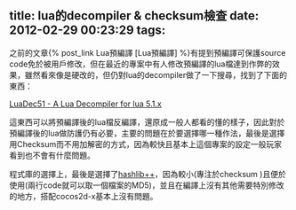 title: lua的decompiler & checksum檢查
date: 2012-02-29 00:23:29
tags:
---

之前的文章{% post_link Lua預編譯 [Lua預編譯] %}有提到預編譯可保護source code免於被用戶修改，但在最近的專案中有人修改預編譯的lua檔達到作弊的效果，雖然看來像是硬改的，但仍對lua的decompiler做了一下搜尋，找到了下面的東西：

[LuaDec51 - A Lua Decompiler for lua 5.1.x](http://luadec51.luaforge.net/)

這東西可以將預編譯後的lua檔反編譯，還原成一般人都看的懂的樣子，因此對於預編譯後的lua做防護仍有必要，主要的問題在於要選擇哪一種作法，最後是選擇用Checksum而不用加解密的方式，因為較快且基本上這個專案的設定一般玩家看到也不會有什麼問題。

程式庫的選擇上，最後是選擇了[hashlib++](http://hashlib2plus.sourceforge.net/)，因為較小(專注於checksum )且便於使用(兩行code就可以取一個檔案的MD5)，並且在編譯上沒有其他需要特別修改的地方，搭配cocos2d-x基本上沒有問題。